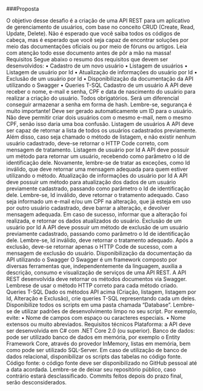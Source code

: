###Proposta

O objetivo desse desafio é a criação de uma API REST para um aplicativo de
gerenciamento de usuários, com base no conceito CRUD (Create, Read, Update, Delete).
Não é esperado que você saiba todos os códigos de cabeça, mas é esperado que você
seja capaz de encontrar soluções por meio das documentações oficiais ou por meio de fóruns
ou artigos. Leia com atenção todo esse documento antes de pôr a mão na massa!
Requisitos
Segue abaixo o resumo dos requisitos que devem ser desenvolvidos:
• Cadastro de um novo usuário
• Listagem de usuários
• Listagem de usuário por Id
• Atualização de informações do usuário por Id
• Exclusão de um usuário por Id
• Disponibilização da documentação da API utilizando o Swagger
• Queries T-SQL
Cadastro de um usuário
A API deve receber o nome, e-mail e senha, CPF e data de nascimento do usuário para
realizar a criação do usuário. Todos obrigatórios.
Será um diferencial conseguir armazenar a senha em forma de hash. Lembre-se,
segurança é muito importante!
Deve ser gerado automaticamente um ID para o usuário.
Não deve permitir criar dois usuários com o mesmo e-mail, nem o mesmo CPF, senão
isso daria uma boa confusão.
Listagem de usuários
A API deve ser capaz de retornar a lista de todos os usuários cadastrados previamente.
Além disso, caso seja chamado o método de listagem, e não existir nenhum usuário cadastrado,
deve-se retornar o HTTP Code correto, com mensagem de tratamento.
Listagem de usuário por Id
A API deve possuir um método para retornar um usuário, recebendo como parâmetro o
Id de identificação dele. Novamente, lembre-se de tratar as exceções, como Id inválido, que
deve retornar uma mensagem adequada para quem estiver utilizando o método.
Atualização de informações do usuário por Id
A API deve possuir um método para atualização dos dados de um usuário previamente
cadastrado, passando como parâmetro o Id de identificação dele. Lembre-se, Id inválido, deve
retornar o tratamento adequado.
Caso seja informado um e-mail e/ou um CPF na alteração, que já esteja em uso por outro
usuário cadastrado, deve barrar a alteração, e devolver mensagem adequada.
Em caso de sucesso, informar que a alteração foi realizada, e retornar os dados
atualizados do usuário.
Exclusão de um usuário por Id
A API deve possuir um método de exclusão de um usuário previamente cadastrado,
passando como parâmetro o Id de identificação dele. Lembre-se, Id inválido, deve retornar o
tratamento adequado.
Após a exclusão, deve-se retornar apenas o HTTP Code de sucesso, com a mensagem de
exclusão do usuário.
Disponibilização da documentação da API utilizando o Swagger
O Swagger é um framework composto por diversas ferramentas que,
independentemente da linguagem, auxilia a descrição, consumo e visualização de serviços de
uma API REST.
A API REST desenvolvida deve retornar os métodos documentos via Swagger. Lembrese de usar o método HTTP correto para cada método criado.
Queries T-SQL
Dado os métodos API acima (Criação, listagem, listagem por Id, Alteração e Exclusão),
crie queries T-SQL representando cada um deles.
Disponibilize todos os scripts em uma pasta chamada “Database”.
Lembre-se de utilizar padrões de desenvolvimento limpo no seu script. Por exemplo,
evite:
• Nome de campos com espaço ou caracteres especiais.
• Nome extensos ou muito abreviados.
Requisitos técnicos
Plataforma: a API deve ser desenvolvida em C# com .NET Core 2.0 (ou superior).
Banco de dados: pode ser utilizado banco de dados em memória, por exemplo o Entity
Framework Core, através do provedor InMemory, listas em memória, bem como pode ser
utilizado SQL-Server. Em caso de utilização de banco de dados relacional, disponibilizar os scripts
das tabelas no código fonte.
Código fonte: o código fonte deve ser disponibilizado no GitHub pessoal até a data acordada.
Lembre-se de deixar seu repositório público, caso contrário estará desclassificado.
Commits feitos depois do prazo final, serão desconsiderados.
  
